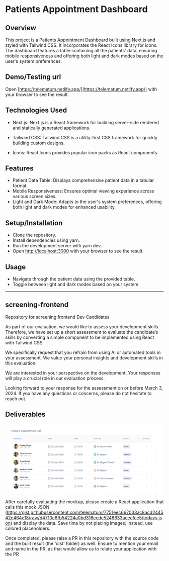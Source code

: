 # Patients Appointment Dashboard

## Overview

This project is a Patients Appointment Dashboard built using Next.js and styled with Tailwind CSS. It incorporates the React Icons library for icons. The dashboard features a table containing all the patients' data, ensuring mobile responsiveness and offering both light and dark modes based on the user's system preferences.

## Demo/Testing url

Open [https://telematum.netlify.app/](https://telematum.netlify.app/) with your browser to see the result.

## Technologies Used

- Next.js: Next.js is a React framework for building server-side rendered and statically generated applications.

- Tailwind CSS: Tailwind CSS is a utility-first CSS framework for quickly building custom designs.
- Icons: React Icons provides popular icon packs as React components.

## Features

- Patient Data Table: Displays comprehensive patient data in a tabular format.
- Mobile Responsiveness: Ensures optimal viewing experience across various screen sizes.
- Light and Dark Mode: Adapts to the user's system preferences, offering both light and dark modes for enhanced usability.

## Setup/Installation

- Clone the repository.
- Install dependencies using yarn.
- Run the development server with yarn dev.
- Open [http://localhost:3000](http://localhost:3000) with your browser to see the result.

## Usage

- Navigate through the patient data using the provided table.
- Toggle between light and dark modes based on your system

---

## screening-frontend

Repository for screening frontend Dev Candidates

As part of our evaluation, we would like to assess your development skills. Therefore, we have set up a short assessment to evaluate the candidate’s skills by converting a simple component to be implemented using React with Tailwind CSS.

We specifically request that you refrain from using AI or automated tools in your assessment. We value your personal insights and development skills in this evaluation.

We are interested in your perspective on the development. Your responses will play a crucial role in our evaluation process.

Looking forward to your response for the assessment on or before March 3, 2024. If you have any questions or concerns, please do not hesitate to reach out.

## Deliverables

![](Figma-Mockup.png)

After carefully evaluating the mockup, please create a React application that calls this mock JSON (https://gist.githubusercontent.com/telematum/7751eec667033ac8acd244542e464e18/raw/d4710c6fb54224a0bd316ecdc5246633aceefce5/todays.json) and display the data. Save time by not placing images; instead, use colored placeholders.

Once completed, please raise a PR in this repository with the source code and the built result (the 'dist' folder) as well. Ensure to mention your email and name in the PR, as that would allow us to relate your application with the PR
